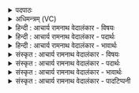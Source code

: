 <details><summary>पदपाठः</summary>

प꣡व꣢꣯स्व। सो꣣म। द्युम्नी꣢। सु꣣धारः꣢। सु꣣। धारः꣢। म꣣हा꣢न्। अ꣡वी꣢꣯नाम्। अ꣡नु꣢꣯। पू꣣र्व्यः꣢। ४३६।
</details>

<details><summary>अधिमन्त्रम् (VC)</summary>

- पवमानः सोमः
- ऋण0त्रसदस्यू
- द्विपदा विराट् पङ्क्तिः
- पञ्चमः
- ऐन्द्रं काण्डम्
</details>

<details><summary>हिन्दी : आचार्य रामनाथ वेदालंकार - विषयः</summary>

अगले मन्त्र का पवमान सोम देवता है। सोम परमात्मा से प्रार्थना की गयी है।
</details>

<details><summary>हिन्दी : आचार्य रामनाथ वेदालंकार - पदार्थः</summary>

पदार्थान्वयभाषाः -  हे (सोम) आनन्दरसागार परमात्मन् ! (द्युम्नी) यशस्वी, (अवीनां महान्) बहुत-सी भूमियों से भी अधिक महान्, (पूर्व्यः) सनातन, (सुधारः) आनन्दरस की उत्तम धारों सहित आप (पवस्व) मेरे हृदय में परिस्रुत हों ॥१०॥
</details>

<details><summary>हिन्दी : आचार्य रामनाथ वेदालंकार - भावार्थः</summary>

भावार्थभाषाः -  समाहित मन से निरन्तर उपासना किया गया रसनिधि परमेश्वर आनन्द की बौछारों के साथ हृदय में बरसता है ॥१०॥ इस दशति में सोम नाम से परमात्मा की रसमयता का वर्णन करके उससे आनन्दरस और पवित्रता की याचना होने से, अग्नि नाम से उसके तेजोमय रूप का वर्णन होने से, और मरुतों के नाम से प्राणादि का वर्णन होने से इस दशति के विषय की पूर्व दशति के विषय के साथ संगति है ॥ पञ्चम प्रपाठक में प्रथम अर्ध की पञ्चमी दशति समाप्त ॥ प्रथम अर्ध समाप्त हुआ ॥ चतुर्थ अध्याय में नवम खण्ड समाप्त ॥
</details>

<details><summary>संस्कृत : आचार्य रामनाथ वेदालंकार - विषयः</summary>

अथ पवमानः सोमो देवता। सोमः परमात्मा प्रार्थ्यते।
</details>

<details><summary>संस्कृत : आचार्य रामनाथ वेदालंकार - पदार्थः</summary>

पदार्थान्वयभाषाः -  हे (सोम) आनन्दरसागार परमात्मन् ! (द्युम्नी) यशस्वी। ‘द्युम्नं द्योततेः यशो वाऽन्नं वा’ इति यास्कः। निरु० ५।५। (अवीनां महान्) समवेतानां वह्नीनां पृथिवीनामपि विशालतरः। इयं (पृथिवी) वा अविः, इयं हीमाः सर्वाः प्रजा अवति। श० ६।१।२।३३। (पूर्व्यः) पूर्वस्मिन्नपि काले भवः, सनातनः इत्यर्थः, त्वम् (सुधारः) शोभनाभिः आनन्दरसधाराभिः सहितः (पवस्य) मम हृदये परिस्रव ॥१०॥
</details>

<details><summary>संस्कृत : आचार्य रामनाथ वेदालंकार - भावार्थः</summary>

भावार्थभाषाः -  समाहितेन मनसा सततमुपासितो रसनिधिः परमेश्वर आनन्दधाराभिर्हृदये वर्षति ॥१०॥ अत्र सोमनाम्ना परमात्मनो रसमयत्वमुपवर्ण्य तत आनन्दरसस्य पवित्रतायाश्च याचनात्, अग्निनाम्ना तस्य तेजोमयत्ववर्णनाद्, मरुन्नाम्ना प्राणादीनां च वर्णनादेतद्दशत्यर्थस्य पूर्वदशत्यर्थेन सह संगतिरस्तीति विज्ञेयम् ॥ इति पञ्चमे प्रपाठके प्रथमार्द्धे पञ्चमी दशतिः ॥ इति प्रथमोऽर्द्धः ॥ इति चतुर्थेऽध्याये नवमः खण्डः ॥
</details>

<details><summary>संस्कृत : आचार्य रामनाथ वेदालंकार - पादटिप्पनी</summary>

टिप्पणी:   १. ऋ० ९।१०९।७, ‘महाँ अवीनामन्’ इत्यत्र ‘महामवीनामनु’ इति पाठः।
</details>